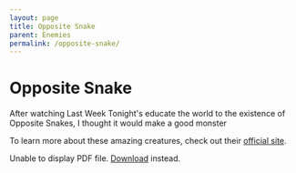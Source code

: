 ```yaml
---
layout: page
title: Opposite Snake
parent: Enemies
permalink: /opposite-snake/
---
```


# Opposite Snake

After watching Last Week Tonight's educate the world to the existence of Opposite Snakes, I thought it would make a good monster

To learn more about these amazing creatures, check out their [official site](https://oppositesnakes.com).

<object data="/assets/homebrew/opposite-snake/opposite-snake.pdf#toolbar=1" type="application/pdf" width="100%" height="600px">
    <p>Unable to display PDF file. <a href="/assets/homebrew/opposite-snake/opposite-snake.pdf">Download</a> instead.</p>
</object>
